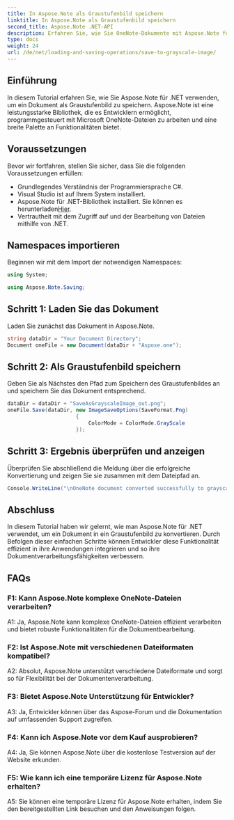 ```yaml
---
title: In Aspose.Note als Graustufenbild speichern
linktitle: In Aspose.Note als Graustufenbild speichern
second_title: Aspose.Note .NET-API
description: Erfahren Sie, wie Sie OneNote-Dokumente mit Aspose.Note für .NET als Graustufenbilder speichern. Befolgen Sie dieses umfassende Tutorial für eine effiziente Dokumentenverarbeitung.
type: docs
weight: 24
url: /de/net/loading-and-saving-operations/save-to-grayscale-image/
---
```

## Einführung

In diesem Tutorial erfahren Sie, wie Sie Aspose.Note für .NET verwenden, um ein Dokument als Graustufenbild zu speichern. Aspose.Note ist eine leistungsstarke Bibliothek, die es Entwicklern ermöglicht, programmgesteuert mit Microsoft OneNote-Dateien zu arbeiten und eine breite Palette an Funktionalitäten bietet.

## Voraussetzungen

Bevor wir fortfahren, stellen Sie sicher, dass Sie die folgenden Voraussetzungen erfüllen:

- Grundlegendes Verständnis der Programmiersprache C#.
- Visual Studio ist auf Ihrem System installiert.
-  Aspose.Note für .NET-Bibliothek installiert. Sie können es herunterladen[Hier](https://releases.aspose.com/note/net/).
- Vertrautheit mit dem Zugriff auf und der Bearbeitung von Dateien mithilfe von .NET.

## Namespaces importieren

Beginnen wir mit dem Import der notwendigen Namespaces:

```csharp
using System;

using Aspose.Note.Saving;

```

## Schritt 1: Laden Sie das Dokument

Laden Sie zunächst das Dokument in Aspose.Note. 

```csharp
string dataDir = "Your Document Directory";
Document oneFile = new Document(dataDir + "Aspose.one");
```

## Schritt 2: Als Graustufenbild speichern

Geben Sie als Nächstes den Pfad zum Speichern des Graustufenbildes an und speichern Sie das Dokument entsprechend.

```csharp
dataDir = dataDir + "SaveAsGrayscaleImage_out.png";
oneFile.Save(dataDir, new ImageSaveOptions(SaveFormat.Png)
					  {
						  ColorMode = ColorMode.GrayScale
					  });
```

## Schritt 3: Ergebnis überprüfen und anzeigen

Überprüfen Sie abschließend die Meldung über die erfolgreiche Konvertierung und zeigen Sie sie zusammen mit dem Dateipfad an.

```csharp
Console.WriteLine("\nOneNote document converted successfully to grayscale image.\nFile saved at " + dataDir);
```

## Abschluss

In diesem Tutorial haben wir gelernt, wie man Aspose.Note für .NET verwendet, um ein Dokument in ein Graustufenbild zu konvertieren. Durch Befolgen dieser einfachen Schritte können Entwickler diese Funktionalität effizient in ihre Anwendungen integrieren und so ihre Dokumentverarbeitungsfähigkeiten verbessern.

## FAQs

### F1: Kann Aspose.Note komplexe OneNote-Dateien verarbeiten?

A1: Ja, Aspose.Note kann komplexe OneNote-Dateien effizient verarbeiten und bietet robuste Funktionalitäten für die Dokumentbearbeitung.

### F2: Ist Aspose.Note mit verschiedenen Dateiformaten kompatibel?

A2: Absolut, Aspose.Note unterstützt verschiedene Dateiformate und sorgt so für Flexibilität bei der Dokumentenverarbeitung.

### F3: Bietet Aspose.Note Unterstützung für Entwickler?

A3: Ja, Entwickler können über das Aspose-Forum und die Dokumentation auf umfassenden Support zugreifen.

### F4: Kann ich Aspose.Note vor dem Kauf ausprobieren?

A4: Ja, Sie können Aspose.Note über die kostenlose Testversion auf der Website erkunden.

### F5: Wie kann ich eine temporäre Lizenz für Aspose.Note erhalten?

A5: Sie können eine temporäre Lizenz für Aspose.Note erhalten, indem Sie den bereitgestellten Link besuchen und den Anweisungen folgen.